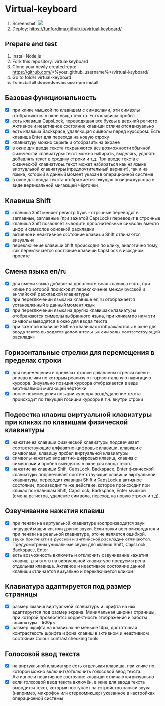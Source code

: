 ﻿# Virtual-keyboard

1. Screenshot:
   ![](https://cdn1.savepice.ru/uploads/2021/2/8/919c559ddfbcd4bc2dc546bf1f469aae-full.jpg)
2. Deploy: https://funfordima.github.io/virtual-keyboard/

## Prepare and test

1. Install Node.js
2. Fork this repository: virtual-keyboard
3. Clone your newly created repo: https://github.com/<%your_github_username%>/virtual-keyboard/
4. Go to folder virtual-keyboard
5. To install all dependencies use npm install

## Базовая функциональность

- [x] при клике мышкой по клавишам с символами, эти символы отображаются в окне ввода текста. Есть клавиша пробел
- [x] есть клавиша CapsLock, переводящая все буквы в верхний регистр. Активное и неактивное состояние клавиши отличаются визуально
- [x] есть клавиша Backspace, удаляющая символы перед курсором. Есть клавиша Enter для перехода на новую строку
- [x] клавиатуру можно скрыть и отобразить на экране
- [x] в окне для ввода текста сохраняются все возможности обычной физической клавиатуры: текст можно набирать, выделять, удалять, добавлять текст в средину строки и т.д. При вводе текста с физической клавиатуры, текст может набираться как на языке виртуальной клавиатуры (предпочтительный вариант), так и на языке, который в данный момент указан в операционной системе
- [x] в окне для ввода текста отображается текущая позиция курсора в виде вертикальной мигающей чёрточки

## Клавиша Shift

- [x] клавиша Shift меняет регистр букв - строчные переводит в заглавные, заглавные (при зажатой CapsLock) переводит в строчные
- [x] клавиша Shift позволяет выводить дополнительные символы вместо цифр и символов основной раскладки
- [x] активное и неактивное состояние клавиши Shift отличаются визуально
- [x] переключение клавиши Shift происходит по клику, аналогично тому, как переключается состояние клавиши CapsLock в исходном проекте

## Смена языка en/ru

- [x] для смены языка добавлена дополнительная клавиша en/ru, при клике по которой происходит переключение между русской и английской раскладкой клавиатуры
- [x] при переключении языка на клавише en/ru отображается установленный в данный момент язык
- [x] при переключении языка на других клавишах клавиатуры отображаются символы выбранного языка, при кликам по ним эти символы выводятся в окно для ввода текста
- [x] при зажатой клавише Shift на клавишах отображаются и в окне для ввода текста выводятся дополнительные символы соответствующей раскладки

## Горизонтальные стрелки для перемещения в пределах строки

- [x] для перемещения в пределах строки добавлены стрелки влево-вправо клики по которым реализуют горизонтальную навигацию курсора. Визуально позиция курсора отображается в виде вертикальной мигающей чёрточки
- [x] после перемещения позиции курсора ввод/удаление текста происходит по текущей позиции курсора в т.ч. внутри строки

## Подсветка клавиш виртуальной клавиатуры при кликах по клавишам физической клавиатуры

- [x] нажатие на клавиши физической клавиатуры подсвечивает соответствующие алфавитно-цифровые клавиши, клавиши с символами, клавишу пробел виртуальной клавиатуры
- [x] символы нажатых алфавитно-цифровых клавиш, клавиш с символами и пробел выводятся в окне для ввода текста
- [x] нажатие на клавиши Shift, CapsLock, Backspace, Enter физической клавиатуры подсвечивает соответствующие клавиши виртуальной клавиатуры, переводит клавиши Shift и CapsLock в активное состояние, производит то же действие, которое происходит при кликах по клавишам Shift, CapsLock, Backspace, Enter мышкой (смена регистра, удаление символа, переход на новую строку и т.д).

## Озвучивание нажатия клавиш

- [x] при печати на виртуальной клавиатуре воспроизводится звук пишущей машинки, или другие звуки. Если звуки воспроизводятся и при печати на реальной клавиатуре, это не является ошибкой.
- [x] звуки при печати в русской и английской раскладке отличаются. Предусмотрены уникальные звуки для клавиш Shift, CapsLock, Backspace, Enter
- [x] есть возможность включить и отключить озвучивание нажатия клавиш, для этого на виртуальной клавиатуре предусмотрена отдельная клавиша. Активное и неактивное состояние данной клавиши отличается визуально и переключается кликом.

## Клавиатура адаптируется под размер страницы

- [x] размер клавиш виртуальной клавиатуры и шрифта на них адаптируется под размер экрана. Минимальная ширина страницы, при которой проверяется корректность отображения и работы клавиатуры - 500рх
- [x] размер шрифта на клавишах не меньше 14рх, достаточная контрастность шрифта и фона клавиш в активном и неактивном состоянии Colour contrast checking tools

## Голосовой ввод текста

- [x] на виртуальной клавиатуре есть отдельная клавиша, при клике по которой можно включить/отключить голосовой ввод текста. Активное и неактивное состояние клавиши отличаются визуально
- [x] если голосовой ввод текста включён, в окне для ввода текста выводится текст, который поступает на устройство записи звука (например, микрофон или стереомикшер) указанное в настройках операционной системы
